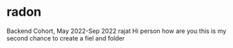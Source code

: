 # radon
Backend Cohort, May 2022-Sep 2022
rajat
Hi person how are you
this is my second chance to create a fiel and folder
